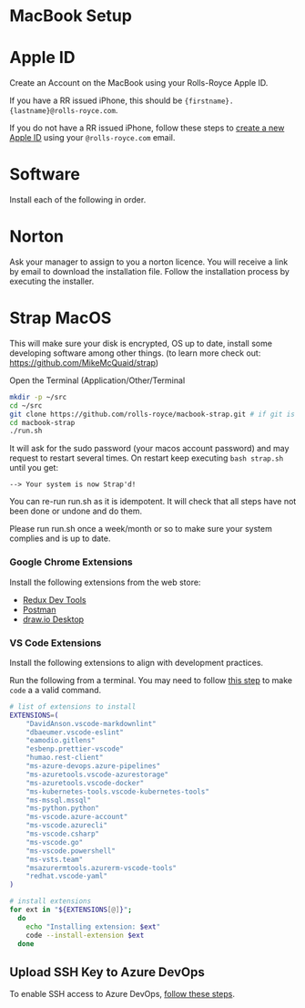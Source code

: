 # MacBook Setup

# Apple ID

Create an Account on the MacBook using your Rolls-Royce Apple ID.

If you have a RR issued iPhone, this should be `{firstname}.{lastname}@rolls-royce.com`.

If you do not have a RR issued iPhone, follow these steps to [create a new Apple ID](https://support.apple.com/en-us/HT204316) using your `@rolls-royce.com` email.

# Software

Install each of the following in order.

# Norton

Ask your manager to assign to you a norton licence. You will receive a link by email to download the installation file. Follow the installation process by executing the installer.

# Strap MacOS

This will make sure your disk is encrypted, OS up to date, install some developing software among other things. (to learn more check out: https://github.com/MikeMcQuaid/strap)

Open the Terminal (Application/Other/Terminal
```bash
mkdir -p ~/src
cd ~/src
git clone https://github.com/rolls-royce/macbook-strap.git # if git is not installed, it will ask. Run this line again if it is the case.
cd macbook-strap
./run.sh
```
It will ask for the sudo password (your macos account password) and may request to restart several times. On restart keep executing `bash strap.sh` until you get: 
```
--> Your system is now Strap'd!
```

You can re-run run.sh as it is idempotent. It will check that all steps have not been done or undone and do them.

Please run run.sh once a week/month or so to make sure your system complies and is up to date.

### Google Chrome Extensions

Install the following extensions from the web store:

* [Redux Dev Tools](https://chrome.google.com/webstore/detail/redux-devtools/lmhkpmbekcpmknklioeibfkpmmfibljd?hl=en)
* [Postman](https://chrome.google.com/webstore/detail/postman/fhbjgbiflinjbdggehcddcbncdddomop?hl=en)
* [draw.io Desktop](https://chrome.google.com/webstore/detail/drawio-desktop/pebppomjfocnoigkeepgbmcifnnlndla?hl=en-GB)

### VS Code Extensions

Install the following extensions to align with development practices.

Run the following from a terminal. You may need to follow [this step](https://code.visualstudio.com/docs/setup/mac#_launching-from-the-command-line) to make `code` a a valid command.

```bash
# list of extensions to install
EXTENSIONS=(
    "DavidAnson.vscode-markdownlint"
    "dbaeumer.vscode-eslint"
    "eamodio.gitlens"
    "esbenp.prettier-vscode"
    "humao.rest-client"
    "ms-azure-devops.azure-pipelines"
    "ms-azuretools.vscode-azurestorage"
    "ms-azuretools.vscode-docker"
    "ms-kubernetes-tools.vscode-kubernetes-tools"
    "ms-mssql.mssql"
    "ms-python.python"
    "ms-vscode.azure-account"
    "ms-vscode.azurecli"
    "ms-vscode.csharp"
    "ms-vscode.go"
    "ms-vscode.powershell"
    "ms-vsts.team"
    "msazurermtools.azurerm-vscode-tools"
    "redhat.vscode-yaml"
)

# install extensions
for ext in "${EXTENSIONS[@]}";
  do
    echo "Installing extension: $ext"
    code --install-extension $ext
  done
```

## Upload SSH Key to Azure DevOps

To enable SSH access to Azure DevOps, [follow these steps](https://docs.microsoft.com/en-us/azure/devops/repos/git/use-ssh-keys-to-authenticate?view=azure-devops).

